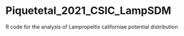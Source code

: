 # Piquetetal_2021_CSIC_LampSDM
R code for the analysis of Lampropeltis californiae potential distribution
